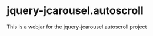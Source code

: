 jquery-jcarousel.autoscroll
===========================

This is a webjar for the jquery-jcarousel.autoscroll project
